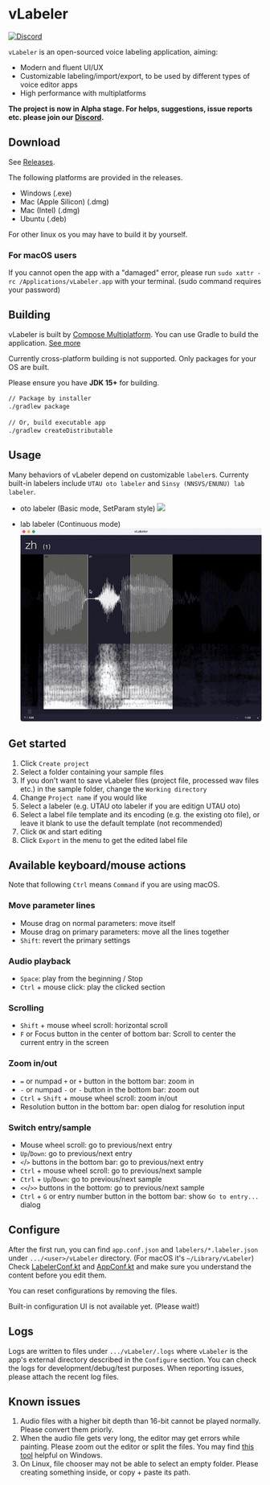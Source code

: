 # vLabeler

[![Discord](https://img.shields.io/discord/984044285584359444?style=for-the-badge&label=discord&logo=discord&logoColor=ffffff&color=7389D8&labelColor=6A7EC2)](https://discord.gg/yrTqG2SrRd)

`vLabeler` is an open-sourced voice labeling application, aiming:
- Modern and fluent UI/UX
- Customizable labeling/import/export, to be used by different types of voice editor apps
- High performance with multiplatforms

**The project is now in Alpha stage.
For helps, suggestions, issue reports etc. please join our [Discord](https://discord.gg/yrTqG2SrRd).** 

## Download
See [Releases](https://github.com/sdercolin/vlabeler/releases).

The following platforms are provided in the releases.
- Windows (.exe)
- Mac (Apple Silicon) (.dmg)
- Mac (Intel) (.dmg)
- Ubuntu (.deb)

For other linux os you may have to build it by yourself.

### For macOS users
If you cannot open the app with a "damaged" error, please run `sudo xattr -rc /Applications/vLabeler.app`
with your terminal. (sudo command requires your password)

## Building
vLabeler is built by [Compose Multiplatform](https://github.com/JetBrains/compose-jb). You can use Gradle to build the application. [See more](https://github.com/JetBrains/compose-jb/tree/master/tutorials/Native_distributions_and_local_execution)

Currently cross-platform building is not supported. Only packages for your OS are built.

Please ensure you have **JDK 15+** for building.

```
// Package by installer
./gradlew package

// Or, build executable app
./gradlew createDistributable
```

## Usage
Many behaviors of vLabeler depend on customizable `labeler`s.
Currenty built-in labelers include `UTAU oto labeler` and `Sinsy (NNSVS/ENUNU) lab labeler`.

- oto labeler (Basic mode, SetParam style)
  ![](readme/oto.gif)

- lab labeler (Continuous mode)
  ![](readme/lab.gif)

## Get started
1. Click `Create project` 
2. Select a folder containing your sample files
3. If you don't want to save vLabeler files (project file, processed wav files etc.) in the sample folder, change the `Working directory`
4. Change `Project name` if you would like
5. Select a labeler (e.g. UTAU oto labeler if you are editign UTAU oto)
6. Select a label file template and its encoding (e.g. the existing oto file), or leave it blank to use the default template (not recommended)
7. Click `OK` and start editing
8. Click `Export` in the menu to get the edited label file
 
## Available keyboard/mouse actions
Note that following `Ctrl` means `Command` if you are using macOS.

### Move parameter lines
- Mouse drag on normal parameters: move itself
- Mouse drag on primary parameters: move all the lines together
- `Shift`: revert the primary settings

### Audio playback
- `Space`: play from the beginning / Stop
- `Ctrl` + mouse click: play the clicked section

### Scrolling
- `Shift` + mouse wheel scroll: horizontal scroll
- `F` or Focus button in the center of bottom bar: Scroll to center the current entry in the screen

### Zoom in/out
- `=` or numpad `+` or `+` button in the bottom bar: zoom in
- `-` or numpad `-` or `-` button in the bottom bar: zoom out
- `Ctrl` + `Shift` + mouse wheel scroll: zoom in/out
- Resolution button in the bottom bar: open dialog for resolution input

### Switch entry/sample
- Mouse wheel scroll: go to previous/next entry
- `Up`/`Down`: go to previous/next entry
- `<`/`>` buttons in the bottom bar: go to previous/next entry
- `Ctrl` + mouse wheel scroll: go to previous/next sample
- `Ctrl` + `Up`/`Down`: go to previous/next sample
- `<<`/`>>` buttons in the bottom: go to previous/next sample
- `Ctrl` + `G` or entry number button in the bottom bar: show `Go to entry...` dialog

## Configure
After the first run, you can find `app.conf.json` and `labelers/*.labeler.json` under `.../<user>/vLabeler` directory. (For macOS it's `~/Library/vLabeler`)
Check [LabelerConf.kt](https://github.com/sdercolin/vlabeler/blob/main/src/jvmMain/kotlin/com/sdercolin/vlabeler/model/LabelerConf.kt) and [AppConf.kt](https://github.com/sdercolin/vlabeler/blob/main/src/jvmMain/kotlin/com/sdercolin/vlabeler/model/AppConf.kt) 
and make sure you understand the content before you edit them.

You can reset configurations by removing the files.

Built-in configuration UI is not available yet. (Please wait!)

## Logs
Logs are written to files under `.../vLabeler/.logs` where `vLabeler` is the app's external directory described in the `Configure` section.
You can check the logs for development/debug/test purposes.
When reporting issues, please attach the recent log files.

## Known issues
1. Audio files with a higher bit depth than 16-bit cannot be played normally. Please convert them priorly.
2. When the audio file gets very long, the editor may get errors while painting. Please zoom out the editor or split the files. You may find [this tool](https://github.com/sdercolin/LongWavOtoHelper) helpful on Windows.
3. On Linux, file chooser may not be able to select an empty folder. Please creating something inside, or copy + paste its path.
